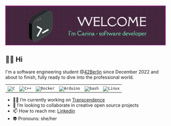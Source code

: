 ![Header](./header.png)
## 🖖🙂 Hi
I'm a software engineering student @[42Berlin](https://42berlin.de) since December 2022 and about to finish, fully ready to dive into the professional world. 
<html>
<div align="center">
	<table>
		<tr>
			<td><code><img width="50" src="https://user-images.githubusercontent.com/25181517/192106070-46255bcf-65e6-4c6b-a296-bf8d0d8fb2a7.png" alt="C" title="C"/></code></td>
			<td><code><img width="50" src="https://user-images.githubusercontent.com/25181517/192106073-90fffafe-3562-4ff9-a37e-c77a2da0ff58.png" alt="C++" title="C++"/></code></td>
			<td><code><img width="50" src="https://user-images.githubusercontent.com/25181517/117207330-263ba280-adf4-11eb-9b97-0ac5b40bc3be.png" alt="Docker" title="Docker"/></code></td>
			<td><code><img width="50" src="https://github.com/marwin1991/profile-technology-icons/assets/136815194/a57a85ba-e2dd-4036-85b6-7e1532391627" alt="Arduino" title="Arduino"/></code></td>
			<td><code><img width="50" src="https://user-images.githubusercontent.com/25181517/192158606-7c2ef6bd-6e04-47cf-b5bc-da2797cb5bda.png" alt="bash" title="bash"/></code></td>
			<td><code><img width="50" src="https://github.com/marwin1991/profile-technology-icons/assets/76662862/2481dc48-be6b-4ebb-9e8c-3b957efe69fa" alt="Linux" title="Linux"/></code></td>
		</tr>
	</table>
</div>
</html>

- 👩‍💻 I’m currently working on [Transcendence](https://github.com/deniz-oezdemir/Transcendence)
- 👯 I’m looking to collaborate in creative open source projects
- 📫 How to reach me: [Linkedin](https://www.linkedin.com/in/carinaestevezorth)
- 👽 Pronouns: she/her
<!--
**cariestevez/cariestevez** is a ✨ _special_ ✨ repository because its `README.md` (this file) appears on your GitHub profile.

Here are some ideas to get you started:

- 🔭 I’m currently working on my 42 projects
- 🌱 I’m currently learning coding in C and C++, bash programming, containerization with Docker
- 👯 I’m looking to collaborate on open source projects and medical related topics
- 💬 Ask me about 
- 📫 How to reach me: [Linkedin](https://www.linkedin.com/in/carinaestevezorth)
- 😄 Pronouns: svangheri/wholesome
-->
